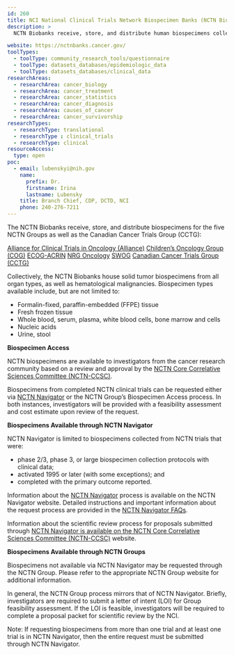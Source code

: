 ```yaml
---
id: 260
title: NCI National Clinical Trials Network Biospecimen Banks (NCTN Biobanks)
description: >
  NCTN Biobanks receive, store, and distribute human biospecimens collected on [NCTN clinical trials](https://www.cancer.gov/research/infrastructure/clinical-trials). It is a unique biospecimen resource that provides cancer researchers with quality, well-annotated biospecimens with associated clinical information. Requests for NCTN Biospecimens from completed NCTN clinical trials may be submitted by investigators in the research community.

website: https://nctnbanks.cancer.gov/
toolTypes:
  - toolType: community_research_tools/questionnaire
  - toolType: datasets_databases/epidemiologic_data
  - toolType: datasets_databases/clinical_data
researchAreas:
  - researchArea: cancer_biology
  - researchArea: cancer_treatment
  - researchArea: cancer_statistics
  - researchArea: cancer_diagnosis
  - researchArea: causes_of_cancer
  - researchArea: cancer_survivorship
researchTypes:
  - researchType: translational
  - researchType : clinical_trials
  - researchType: clinical
resourceAccess:
  type: open
poc:
  - email: lubenskyi@nih.gov
    name:
      prefix: Dr.
      firstname: Irina
      lastname: Lubensky
    title: Branch Chief, CDP, DCTD, NCI
    phone: 240-276-7211
---
```

The NCTN Biobanks receive, store, and distribute biospecimens for the five NCTN Groups as well as the Canadian Cancer Trials Group (CCTG):

[Alliance for Clinical Trials in Oncology (Alliance)](https://www.allianceforclinicaltrialsinoncology.org/main/)
[Children’s Oncology Group (COG)](https://childrensoncologygroup.org/)
[ECOG-ACRIN](https://ecog-acrin.org/)
[NRG Oncology](https://www.nrgoncology.org/)
[SWOG](https://www.swog.org/)
[Canadian Cancer Trials Group (CCTG)](https://www.ctg.queensu.ca/)

Collectively, the NCTN Biobanks house solid tumor biospecimens from all organ types, as well as hematological malignancies.
Biospecimen types available include, but are not limited to:

+ Formalin-fixed, paraffin-embedded (FFPE) tissue
+ Fresh frozen tissue
+ Whole blood, serum, plasma, white blood cells, bone marrow and cells
+ Nucleic acids
+ Urine, stool

**Biospecimen Access**

NCTN biospecimens are available to investigators from the cancer research community based on a review and approval by the [NCTN Core Correlative Sciences Committee (NCTN-CCSC)](https://ctep.cancer.gov/initiativesPrograms/nctn_ccsc_overview.htm).

Biospecimens from completed NCTN clinical trials can be requested either via [NCTN Navigator](https://navigator.ctsu.org/navigator/login) or the NCTN Group’s Biospecimen Access process. In both instances, investigators will be provided with a feasibility assessment and cost estimate upon review of the request.

**Biospecimens Available through NCTN Navigator**

NCTN Navigator is limited to biospecimens collected from NCTN trials that were:

+ phase 2/3, phase 3, or large biospecimen collection protocols with clinical data;
+ activated 1995 or later (with some exceptions); and
+ completed with the primary outcome reported.

Information about the [NCTN Navigator](https://navigator.ctsu.org/navigator/login) process is available on the NCTN Navigator website. Detailed instructions and important information about the request process are provided in the [NCTN Navigator FAQs](https://www.ctsu.org/navigator/resources/documents/NCTN_Navigator_FAQ.pdf).

Information about the scientific review process for proposals submitted through [NCTN Navigator is available on the NCTN Core Correlative Sciences Committee (NCTN-CCSC)](https://ctep.cancer.gov/initiativesPrograms/nctn_ccsc_overview.htm) website.

**Biospecimens Available through NCTN Groups**

Biospecimens not available via NCTN Navigator may be requested through the NCTN Group. Please refer to the appropriate NCTN Group website for additional information.

In general, the NCTN Group process mirrors that of NCTN Navigator. Briefly, investigators are required to submit a letter of intent (LOI) for Group feasibility assessment. If the LOI is feasible, investigators will be required to complete a proposal packet for scientific review by the NCI.

Note: If requesting biospecimens from more than one trial and at least one trial is in NCTN Navigator, then the entire request must be submitted through NCTN Navigator.

